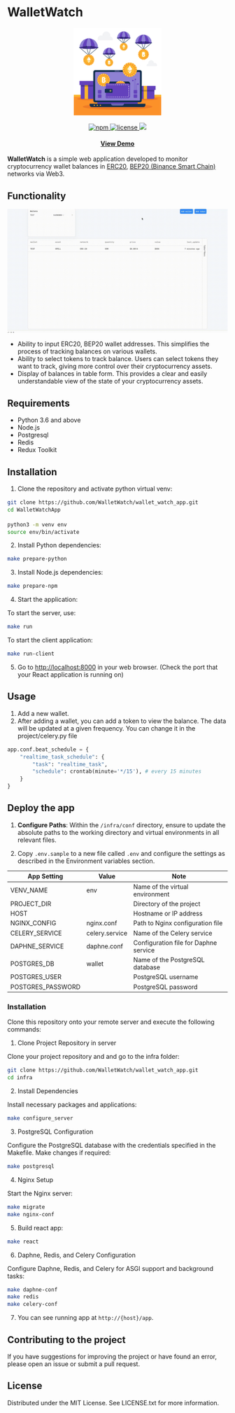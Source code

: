 # WalletWatch
<div align="center">
    <img src="assets/img_ws-back.png" width="200"/>
</div>

<p align="center">
  <a href="https://www.npmjs.com/package/npm">
    <img src="https://img.shields.io/npm/v/npm.svg?style=flat-square" alt="npm"/>
  </a>
  </a>
  <a href="https://github.com/Louis3797/awesome-readme-template/blob/master/LICENSE">
    <img src="https://img.shields.io/badge/License-MIT-yellow.svg" alt="license" />
  </a>
  <a href="https://codecov.io/github/WalletWatch/wallet_watch_app" > 
    <img src="https://codecov.io/github/WalletWatch/wallet_watch_app/graph/badge.svg?token=3PIMTJIDJ3"/> 
  </a>
</p>
<h4 align="center">
    <a href="http://www.gryumova.ru">View Demo</a>
</h4>


<b>WalletWatch</b> is a simple web application developed to monitor cryptocurrency wallet balances in [ERC20](https://etherscan.io), [BEP20 (Binance Smart Chain)](https://bscscan.com) networks via Web3.

## Functionality

<div align="center">
    <img src="/assets/wallet-4.gif" width="600">
</div>

- Ability to input ERC20, BEP20 wallet addresses. This simplifies the process of tracking balances on various wallets.
- Ability to select tokens to track balance. Users can select tokens they want to track, giving more control over their cryptocurrency assets.
- Display of balances in table form. This provides a clear and easily understandable view of the state of your cryptocurrency assets.

## Requirements

<!-- <div align="center">
  <img src="https://github.com/devicons/devicon/blob/master/icons/python/python-original-wordmark.svg" title="Python" alt="Python" width="80" height="80"/>&nbsp;
  <img src="https://github.com/devicons/devicon/blob/master/icons/nodejs/nodejs-original-wordmark.svg" title="Node.js" alt="Node.js" width="80" height="80"/>&nbsp;
  <img src="https://github.com/devicons/devicon/blob/master/icons/postgresql/postgresql-original-wordmark.svg" title="Postgresql" alt="Postgresql" width="80" height="80"/>&nbsp;
  <img src="https://github.com/devicons/devicon/blob/master/icons/redis/redis-original-wordmark.svg" title="Redis" alt="Redis" width="80" height="80"/>&nbsp;
  <img src="https://github.com/devicons/devicon/blob/master/icons/redux/redux-original.svg" title="Redis" alt="Redis" width="80" height="80"/>&nbsp;
</div> -->

- Python 3.6 and above
- Node.js
- Postgresql
- Redis
- Redux Toolkit

## Installation

1. Clone the repository and activate python virtual venv:

```bash
git clone https://github.com/WalletWatch/wallet_watch_app.git
cd WalletWatchApp

python3 -m venv env
source env/bin/activate
```

2. Install Python dependencies:

```bash
make prepare-python
```

3. Install Node.js dependencies:

```bash
make prepare-npm
```

4. Start the application:

To start the server, use:
```bash
make run
```

To start the client application:
```bash
make run-client
```

5. Go to [http://localhost:8000](http://localhost:8000/) in your web browser. (Check the port that your React application is running on)

## Usage

1. Add a new wallet.
2. After adding a wallet, you can add a token to view the balance. The data will be updated at a given frequency. You can change it in the project/celery.py file

```python
app.conf.beat_schedule = {
    "realtime_task_schedule": {
        "task": "realtime_task",
        "schedule": crontab(minute='*/15'), # every 15 minutes
    }
}
```

## Deploy the app

1. **Configure Paths**: Within the `/infra/conf` directory, ensure to update the absolute paths to the working directory and virtual environments in all relevant files.

2. Copy `.env.sample` to a new file called `.env` and configure the settings as described in the Environment variables section.

| App Setting | Value | Note |
| --- | --- | ------------- |
|VENV_NAME|env|Name of the virtual environment|
|PROJECT_DIR||Directory of the project|
|HOST||Hostname or IP address|
|NGINX_CONFIG|nginx.conf|Path to Nginx configuration file|
|CELERY_SERVICE|celery.service|Name of the Celery service|
|DAPHNE_SERVICE|daphne.conf|Configuration file for Daphne service|
|POSTGRES_DB|wallet|Name of the PostgreSQL database|
|POSTGRES_USER||PostgreSQL username|
|POSTGRES_PASSWORD||PostgreSQL password|

### Installation

Clone this repository onto your remote server and execute the following commands:

1. Clone Project Repository in server

Clone your project repository and and go to the infra folder:

```bash
git clone https://github.com/WalletWatch/wallet_watch_app.git
cd infra
```

2. Install Dependencies

Install necessary packages and applications:

```bash
make configure_server
```

3. PostgreSQL Configuration

Configure the PostgreSQL database with the credentials specified in the Makefile. Make changes if required:

```bash
make postgresql 
```

4. Nginx Setup

Start the Nginx server:

```bash
make migrate 
make nginx-conf
```

5. Build react app:

```bash
make react
```

6. Daphne, Redis, and Celery Configuration

Configure Daphne, Redis, and Celery for ASGI support and background tasks:

```bash
make daphne-conf 
make redis
make celery-conf
```

7. You can see running app at `http://{host}/app`.

## Contributing to the project

If you have suggestions for improving the project or have found an error, please open an issue or submit a pull request.

## License

Distributed under the MIT License. See LICENSE.txt for more information.
